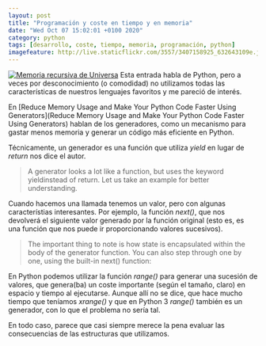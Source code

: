 ```yaml
--- 
layout: post
title: "Programación y coste en tiempo y en memoria"
date: "Wed Oct 07 15:02:01 +0100 2020"
category: python
tags: [desarrollo, coste, tiempo, memoria, programación, python]
imagefeature: http://live.staticflickr.com/3557/3407158925_632643109e.jpg
---
```


<a href="https://www.flickr.com/photos/fernand0/3407158925/" title="Memoria recursiva de Universa "><img src="http://live.staticflickr.com/3557/3407158925_632643109e.jpg" alt="Memoria recursiva de Universa " class="img-responsive img-centered"></a>
Esta entrada habla de Python, pero a veces por desconocimiento (o comodidad) no utilizamos todas las características de nuestros lenguajes favoritos y me pareció de interés.

En [Reduce Memory Usage and Make Your Python Code Faster Using Generators](Reduce Memory Usage and Make Your Python Code Faster Using Generators) hablan de los generadores, como un mecanismo para gastar menos memoria y generar un código más eficiente en Python.

Técnicamente, un generador es una función que utiliza *yield* en lugar de *return* nos dice el autor.

> A generator looks a lot like a function, but uses the keyword yieldinstead of return. Let us take an example for better understanding.

Cuando hacemos una llamada tenemos un valor, pero con algunas característias interesantes. Por ejemplo, la función *next()*, que nos devolverá el siguiente valor generado por la función original (esto es, es una función que nos puede ir proporcionando valores sucesivos).

> The important thing to note is how state is encapsulated within the body of the generator function. You can also step through one by one, using the built-in next() function:

En Python podemos utilizar la función *range()* para generar una sucesión de valores, que genera(ba) un coste importante (según el tamaño, claro) en espacio y tiempo al ejecutarse.
Aunque allí no se dice, que hace mucho tiempo que teníamos *xrange()* y que en Python 3 *range()* también es un generador, con lo que el problema no sería tal.

En todo caso, parece que casi siempre merece la pena evaluar las consecuencias de las estructuras que utilizamos.
